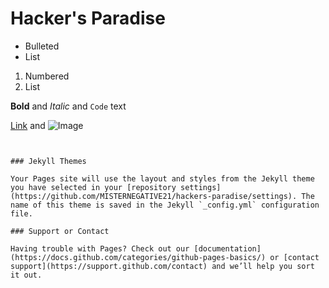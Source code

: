 # Hacker's Paradise


- Bulleted
- List

1. Numbered
2. List

**Bold** and _Italic_ and `Code` text

[Link](https://geeknfreak.gq) and ![Image](src)
```


### Jekyll Themes

Your Pages site will use the layout and styles from the Jekyll theme you have selected in your [repository settings](https://github.com/MISTERNEGATIVE21/hackers-paradise/settings). The name of this theme is saved in the Jekyll `_config.yml` configuration file.

### Support or Contact

Having trouble with Pages? Check out our [documentation](https://docs.github.com/categories/github-pages-basics/) or [contact support](https://support.github.com/contact) and we’ll help you sort it out.
